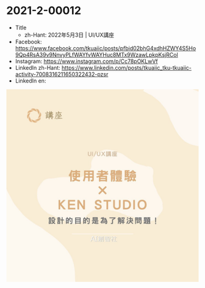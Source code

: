 # 2021-2-00012

* Title
	* zh-Hant: 2022年5月3日 | UI/UX講座
* Facebook: https://www.facebook.com/tkuaiic/posts/pfbid02bhG4xdhHZWY4S5Ho9Qp4RsA39v9NnvyPLfWAYfvWAYHuc8MTx9WzawLpkpKsjRCol
* Instagram: https://www.instagram.com/p/Cc78pOKLwVf
* LinkedIn zh-Hant: https://www.linkedin.com/posts/tkuaiic_tku-tkuaiic-activity-7008316211650322432-pzsr
* LinkedIn en:

![main image in zh-Hant](./2021-2-00012_zh-hant.jpg)
